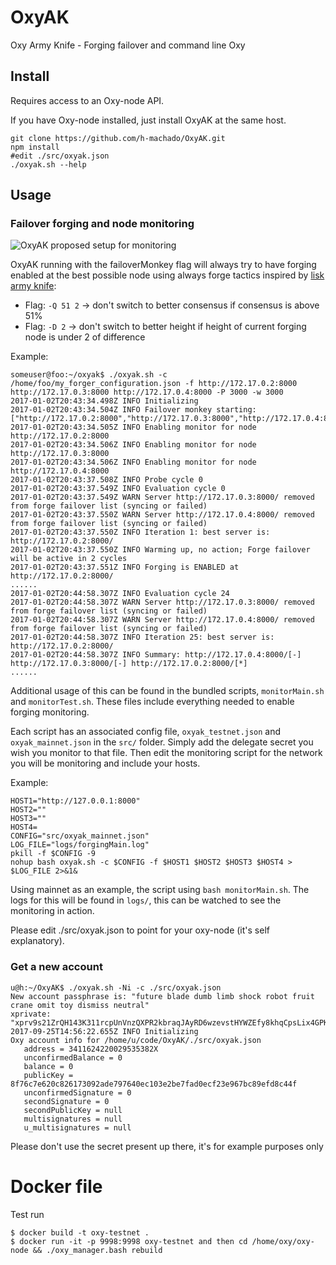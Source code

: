 # OxyAK
Oxy Army Knife - Forging failover and command line Oxy

## Install

Requires access to an Oxy-node API.

If you have Oxy-node installed, just install OxyAK at the same host.

```
git clone https://github.com/h-machado/OxyAK.git
npm install
#edit ./src/oxyak.json
./oxyak.sh --help
```

## Usage

### Failover forging and node monitoring
![OxyAK proposed setup for monitoring](https://github.com/h-machado/OxyAK/blob/master/docs/oxyak_proposed_setup.jpg)

OxyAK running with the failoverMonkey flag will always try to have forging enabled at the best possible node using always forge tactics inspired by [lisk army knife](https://github.com/filipealmeida/liskak):
* Flag: ```-Q 51 2``` -> don't switch to better consensus if consensus is above 51%
* Flag: ```-D 2``` -> don't switch to better height if height of current forging node is under 2 of difference

Example:

```
someuser@foo:~/oxyak$ ./oxyak.sh -c /home/foo/my_forger_configuration.json -f http://172.17.0.2:8000 http://172.17.0.3:8000 http://172.17.0.4:8000 -P 3000 -w 3000
2017-01-02T20:43:34.498Z INFO Initializing
2017-01-02T20:43:34.504Z INFO Failover monkey starting: ["http://172.17.0.2:8000","http://172.17.0.3:8000","http://172.17.0.4:8000"]
2017-01-02T20:43:34.505Z INFO Enabling monitor for node http://172.17.0.2:8000
2017-01-02T20:43:34.506Z INFO Enabling monitor for node http://172.17.0.3:8000
2017-01-02T20:43:34.506Z INFO Enabling monitor for node http://172.17.0.4:8000
2017-01-02T20:43:37.508Z INFO Probe cycle 0
2017-01-02T20:43:37.549Z INFO Evaluation cycle 0
2017-01-02T20:43:37.549Z WARN Server http://172.17.0.3:8000/ removed from forge failover list (syncing or failed)
2017-01-02T20:43:37.550Z WARN Server http://172.17.0.4:8000/ removed from forge failover list (syncing or failed)
2017-01-02T20:43:37.550Z INFO Iteration 1: best server is: http://172.17.0.2:8000/
2017-01-02T20:43:37.550Z INFO Warming up, no action; Forge failover will be active in 2 cycles
2017-01-02T20:43:37.551Z INFO Forging is ENABLED at http://172.17.0.2:8000/
......
2017-01-02T20:44:58.307Z INFO Evaluation cycle 24
2017-01-02T20:44:58.307Z WARN Server http://172.17.0.3:8000/ removed from forge failover list (syncing or failed)
2017-01-02T20:44:58.307Z WARN Server http://172.17.0.4:8000/ removed from forge failover list (syncing or failed)
2017-01-02T20:44:58.307Z INFO Iteration 25: best server is: http://172.17.0.2:8000/
2017-01-02T20:44:58.307Z INFO Summary: http://172.17.0.4:8000/[-] http://172.17.0.3:8000/[-] http://172.17.0.2:8000/[*]
......
```

Additional usage of this can be found in the bundled scripts, `monitorMain.sh` and `monitorTest.sh`. These files include everything needed to enable forging monitoring.

Each script has an associated config file, `oxyak_testnet.json` and `oxyak_mainnet.json` in the `src/` folder. Simply add the delegate secret you wish you monitor to that file.
Then edit the monitoring script for the network you will be monitoring and include your hosts.

Example:

```
HOST1="http://127.0.0.1:8000"
HOST2=""
HOST3=""
HOST4=
CONFIG="src/oxyak_mainnet.json"
LOG_FILE="logs/forgingMain.log"
pkill -f $CONFIG -9
nohup bash oxyak.sh -c $CONFIG -f $HOST1 $HOST2 $HOST3 $HOST4 > $LOG_FILE 2>&1&
```

Using mainnet as an example, the script using `bash monitorMain.sh`. The logs for this will be found in `logs/`, this can be watched to see the monitoring in action.


Please edit ./src/oxyak.json to point for your oxy-node (it's self explanatory).

### Get a new account
```
u@h:~/OxyAK$ ./oxyak.sh -Ni -c ./src/oxyak.json 
New account passphrase is: "future blade dumb limb shock robot fruit crane omit toy dismiss neutral"
xprivate: "xprv9s21ZrQH143K311rcpUnVnzQXPR2kbraqJAyRD6wzevstHYWZEfy8khqCpsLix4GPKCHqbvwHWfdg7GThed8M9ySAk4d1YwxZEXwekS9R6D"
2017-09-25T14:56:22.655Z INFO Initializing
Oxy account info for /home/u/code/OxyAK/./src/oxyak.json
   address = 3411624220029535382X
   unconfirmedBalance = 0
   balance = 0
   publicKey = 8f76c7e620c826173092ade797640ec103e2be7fad0ecf23e967bc89efd8c44f
   unconfirmedSignature = 0
   secondSignature = 0
   secondPublicKey = null
   multisignatures = null
   u_multisignatures = null

```
Please don't use the secret present up there, it's for example purposes only

# Docker file

Test run
```
$ docker build -t oxy-testnet .
$ docker run -it -p 9998:9998 oxy-testnet and then cd /home/oxy/oxy-node && ./oxy_manager.bash rebuild

```
